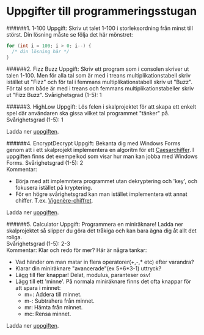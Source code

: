 Uppgifter till programmeringsstugan
=============

######1. 1-100
Uppgift: Skriv ut talet 1-100 i storleksordning från minst till störst. Din lösning måste se följa det här mönstret:
```c#
for (int i = 100; i > 0; i--) {
  /* din lösning här */
}
```

######2. Fizz Buzz
Uppgift: Skriv ett program som i consolen skriver ut talen 1-100. Men för alla tal som är med i treans multiplikationstabell skriv istället ut "Fizz" och för tal i femmans multiplikationstabell skriv ut "Buzz". För tal som både är med i treans och femmans multiplikationstabeller skriv ut "Fizz Buzz".
Svårighetsgrad (1-5): 1

######3. HighLow
Uppgift: Lös felen i skalprojektet för att skapa ett enkelt spel där användaren ska gissa vilket tal programmet "tänker" på.  
Svårighetsgrad (1-5): 1

Ladda ner [uppgiften](https://github.com/UppsalaSystemvetare/kod-och-kaffe_HighLow/zipball/master/).

######4. EncryptDecrypt
Uppgift: Bekanta dig med Windows Forms genom att i ett skalprojekt implementera en algoritm för ett [Caesarchiffer](http://sv.wikipedia.org/wiki/Caesarchiffer). I uppgiften finns det exempelkod som visar hur man kan jobba med Windows Forms.
Svårighetsgrad (1-5): 2  
Kommentar:
+ Börja med att implemntera programmet utan dekryptering och 'key', och fokusera istället på kryptering.
+ För en högre svårighetsgrad kan man istället implementera ett annat chiffer. T.ex. [Vigenère-chiffret](http://sv.wikipedia.org/wiki/Vigenère-chiffret).

Ladda ner [uppgiften](https://github.com/UppsalaSystemvetare/kod-och-kaffe_EncryptDecrypt/zipball/master/).

######5. Calculator
Uppgift: Programmera en miniräknare! Ladda ner skalprojektet så slipper du göra det tråkiga och kan bara ägna dig åt allt det roliga.  
Svårighetsgrad (1-5): 2-3  
Kommentar: Klar och redo för mer? Här är några tankar:
+ Vad händer om man matar in flera operatorer(+,-,* etc) efter varandra?
+ Klarar din miniräknare "avancerade"(ex 5+6*3-1) uttryck?
+ Lägg till fler knappar! Delat, modulus, paranteser osv!
+ Lägg till ett 'minne'. På normala miniräknare finns det ofta knappar för att spara i minnet:
  + m+: Addera till minnet.
  + m-: Subtrahera från minnet.
  + mr: Hämta från minnet.
  + mc: Rensa minnet.

Ladda ner [uppgiften](https://github.com/UppsalaSystemvetare/kod-och-kaffe_Calculator/zipball/master/).
